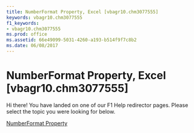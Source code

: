 ```yaml
---
title: NumberFormat Property, Excel [vbagr10.chm3077555]
keywords: vbagr10.chm3077555
f1_keywords:
- vbagr10.chm3077555
ms.prod: office
ms.assetid: 66e49099-5031-4260-a193-b514f9f7c8b2
ms.date: 06/08/2017
---
```



# NumberFormat Property, Excel [vbagr10.chm3077555]

Hi there! You have landed on one of our F1 Help redirector pages. Please select the topic you were looking for below.

[NumberFormat Property](http://msdn.microsoft.com/library/0a8b652a-6c8d-d4bd-4e93-e62ca86e6053%28Office.15%29.aspx)


